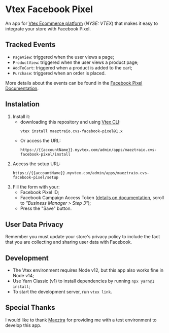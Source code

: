 # Vtex Facebook Pixel

An app for [Vtex Ecommerce platform](https://vtex.com/us-en) (*NYSE: VTEX*) that makes it easy to integrate your store with Facebook Pixel.


## Tracked Events
- `PageView`: triggered when the user views a page;
- `ProductView`: triggered when the user views a product page;
- `AddToCart`: triggered when a product is added to the cart;
- `Purchase`: triggered when an order is placed.

More details about the events can be found in the [Facebook Pixel Documentation](https://developers.facebook.com/docs/facebook-pixel/api-reference).


## Instalation
1. Install it:
    - downloading this repository and using [Vtex CLI](https://developers.vtex.com/docs/guides/vtex-io-documentation-vtex-io-cli-install):
        ```sh
        vtex install maeztraio.cvs-facebook-pixel@1.x
        ```
    - Or access the URL:
        ```plain
        https://{{accountName}}.myvtex.com/admin/apps/maeztraio.cvs-facebook-pixel/install
        ```
3. Access the setup URL:
    ```plain
    https://{{accountName}}.myvtex.com/admin/apps/maeztraio.cvs-facebook-pixel/setup
    ```
4. Fill the form with your:
    - Facebook Pixel ID;
    - Facebook Campaign Access Token ([details on documentation](https://developers.facebook.com/docs/marketing-api/conversions-api/get-started/?locale=en_US#access-token), scroll to *"Business Manager > Step 3"*);
    - Press the "Save" button.


## User Data Privacy
Remember you must update your store's privacy policy to include the fact that you are collecting and sharing user data with Facebook.


## Development
- The Vtex environment requires Node v12, but this app also works fine in Node v14;
- Use Yarn Classic (v1) to install dependencies by running `npx yarn@1 install`;
- To start the development server, run `vtex link`.


## Special Thanks
I would like to thank [Maeztra](https://maeztra.com/) for providing me with a test environment to develop this app.

